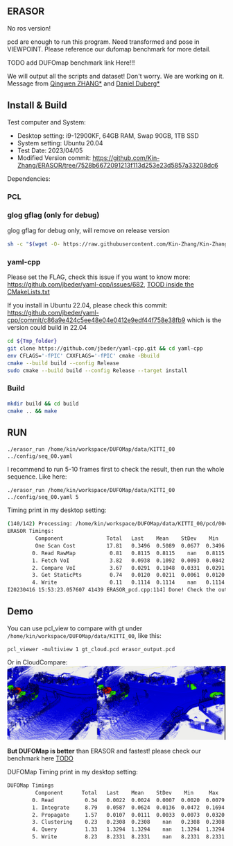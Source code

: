 ERASOR
---

No ros version!

pcd are enough to run this program. Need transformed and pose in VIEWPOINT. Please reference our dufomap benchmark for more detail.

TODO add DUFOmap benchmark link Here!!!

We will output all the scripts and dataset! Don't worry. We are working on it. 
Message from [Qingwen ZHANG*](https://kin-zhang.github.io/) and [Daniel Duberg*](https://github.com/danielduberg)

## Install & Build

Test computer and System:

- Desktop setting: i9-12900KF, 64GB RAM, Swap 90GB, 1TB SSD
- System setting: Ubuntu 20.04
- Test Date: 2023/04/05
- Modified Version commit: https://github.com/Kin-Zhang/ERASOR/tree/7528b6672091213f113d253e23d5857a33208dc6


Dependencies:
### PCL


### glog gflag (only for debug)
glog gflag for debug only, will remove on release version
```sh
sh -c "$(wget -O- https://raw.githubusercontent.com/Kin-Zhang/Kin-Zhang/main/Dockerfiles/latest_glog_gflag.sh)"
```

### yaml-cpp
Please set the FLAG, check this issue if you want to know more: https://github.com/jbeder/yaml-cpp/issues/682, [TOOD inside the CMakeLists.txt](https://github.com/jbeder/yaml-cpp/issues/566)

If you install in Ubuntu 22.04, please check this commit: https://github.com/jbeder/yaml-cpp/commit/c86a9e424c5ee48e04e0412e9edf44f758e38fb9 which is the version could build in 22.04

```sh
cd ${Tmp_folder}
git clone https://github.com/jbeder/yaml-cpp.git && cd yaml-cpp
env CFLAGS='-fPIC' CXXFLAGS='-fPIC' cmake -Bbuild
cmake --build build --config Release
sudo cmake --build build --config Release --target install
```
### Build
```bash
mkdir build && cd build
cmake .. && make
```

## RUN

```
./erasor_run /home/kin/workspace/DUFOMap/data/KITTI_00 ../config/seq_00.yaml
```

I recommend to run 5-10 frames first to check the result, then run the whole sequence. Like here:
```
./erasor_run /home/kin/workspace/DUFOMap/data/KITTI_00 ../config/seq_00.yaml 5
```

Timing print in my desktop setting:
```bash
(140/142) Processing: /home/kin/workspace/DUFOMap/data/KITTI_00/pcd/004529.pcd Time Cost: 0.349648s          
ERASOR Timings:
         Component              Total   Last    Mean    StDev    Min     Max     Steps
         One Scan Cost          17.81   0.3496  0.5089  0.0677  0.3496  0.6520      35
        0. Read RawMap           0.81   0.8115  0.8115    nan   0.8115  0.8115       1
        1. Fetch VoI             3.82   0.0938  0.1092  0.0093  0.0842  0.1235      35
        2. Compare VoI           3.67   0.0291  0.1048  0.0331  0.0291  0.1729      35
        3. Get StaticPts         0.74   0.0120  0.0211  0.0061  0.0120  0.0438      35
        4. Write                 0.11   0.1114  0.1114    nan   0.1114  0.1114       1
I20230416 15:53:23.057607 41439 ERASOR_pcd.cpp:114] Done! Check the output in /home/kin/workspace/DUFOMap/data/KITTI_00/erasor_output.pcd
```

## Demo

You can use pcl_view to compare with gt under `/home/kin/workspace/DUFOMap/data/KITTI_00`, like this:
```
pcl_viewer -multiview 1 gt_cloud.pcd erasor_output.pcd
```
Or in CloudCompare:
![](assets/imgs/example.png)

**But DUFOMap is better** than ERASOR and fastest! please check our benchmark here [TODO](TODO)

DUFOMap Timing print in my desktop setting:
```bash
DUFOMap Timings
         Component      Total   Last    Mean    StDev    Min     Max     Steps
        0. Read          0.34   0.0022  0.0024  0.0007  0.0020  0.0079     141
        1. Integrate     8.79   0.0587  0.0624  0.0136  0.0472  0.1694     141
        2. Propagate     1.57   0.0107  0.0111  0.0033  0.0073  0.0320     141
        3. Clustering    0.23   0.2308  0.2308    nan   0.2308  0.2308       1
        4. Query         1.33   1.3294  1.3294    nan   1.3294  1.3294       1
        5. Write         8.23   8.2331  8.2331    nan   8.2331  8.2331       1
```